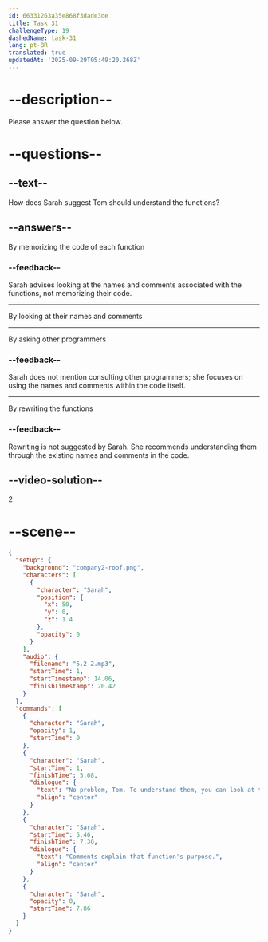 ```yaml
---
id: 66331263a35e868f3dade3de
title: Task 31
challengeType: 19
dashedName: task-31
lang: pt-BR
translated: true
updatedAt: '2025-09-29T05:49:20.268Z'
---
```


<!-- (Audio) Sarah: No problem, Tom. To understand them, you can look at their names and comments. Comments explain that function's purpose. -->

# --description--

Please answer the question below.

# --questions--

## --text--

How does Sarah suggest Tom should understand the functions?

## --answers--

By memorizing the code of each function

### --feedback--

Sarah advises looking at the names and comments associated with the functions, not memorizing their code.

---

By looking at their names and comments

---

By asking other programmers

### --feedback--

Sarah does not mention consulting other programmers; she focuses on using the names and comments within the code itself.

---

By rewriting the functions

### --feedback--

Rewriting is not suggested by Sarah. She recommends understanding them through the existing names and comments in the code.

## --video-solution--

2

# --scene--

```json
{
  "setup": {
    "background": "company2-roof.png",
    "characters": [
      {
        "character": "Sarah",
        "position": {
          "x": 50,
          "y": 0,
          "z": 1.4
        },
        "opacity": 0
      }
    ],
    "audio": {
      "filename": "5.2-2.mp3",
      "startTime": 1,
      "startTimestamp": 14.06,
      "finishTimestamp": 20.42
    }
  },
  "commands": [
    {
      "character": "Sarah",
      "opacity": 1,
      "startTime": 0
    },
    {
      "character": "Sarah",
      "startTime": 1,
      "finishTime": 5.08,
      "dialogue": {
        "text": "No problem, Tom. To understand them, you can look at their names and comments.",
        "align": "center"
      }
    },
    {
      "character": "Sarah",
      "startTime": 5.46,
      "finishTime": 7.36,
      "dialogue": {
        "text": "Comments explain that function's purpose.",
        "align": "center"
      }
    },
    {
      "character": "Sarah",
      "opacity": 0,
      "startTime": 7.86
    }
  ]
}
```
